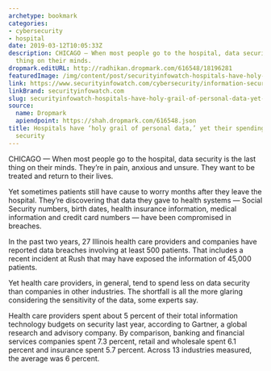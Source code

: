 ```yaml
---
archetype: bookmark
categories:
- cybersecurity
- hospital
date: 2019-03-12T10:05:33Z
description: CHICAGO — When most people go to the hospital, data security is the last
  thing on their minds.
dropmark.editURL: http://radhikan.dropmark.com/616548/18196281
featuredImage: /img/content/post/securityinfowatch-hospitals-have-holy-grail-of-personal-data-yet-their-spending-lags-on-digital-security.jpg
link: https://www.securityinfowatch.com/cybersecurity/information-security/news/21071501/hospitals-have-holy-grail-of-personal-data-yet-their-spending-lags-on-digital-security
linkBrand: securityinfowatch.com
slug: securityinfowatch-hospitals-have-holy-grail-of-personal-data-yet-their-spending-lags-on-digital-security
source:
  name: Dropmark
  apiendpoint: https://shah.dropmark.com/616548.json
title: Hospitals have ‘holy grail of personal data,’ yet their spending lags on digital
  security
---
```

CHICAGO — When most people go to the hospital, data security is the last thing on their minds. They’re in pain, anxious and unsure. They want to be treated and return to their lives.

Yet sometimes patients still have cause to worry months after they leave the hospital. They’re discovering that data they gave to health systems — Social Security numbers, birth dates, health insurance information, medical information and credit card numbers — have been compromised in breaches.

In the past two years, 27 Illinois health care providers and companies have reported data breaches involving at least 500 patients. That includes a recent incident at Rush that may have exposed the information of 45,000 patients.

Yet health care providers, in general, tend to spend less on data security than companies in other industries. The shortfall is all the more glaring considering the sensitivity of the data, some experts say.

Health care providers spent about 5 percent of their total information technology budgets on security last year, according to Gartner, a global research and advisory company. By comparison, banking and financial services companies spent 7.3 percent, retail and wholesale spent 6.1 percent and insurance spent 5.7 percent. Across 13 industries measured, the average was 6 percent.

